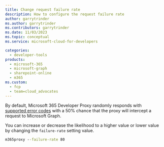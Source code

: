 ```yaml
---
title: Change request failure rate
description: How to configure the request failure rate
author: garrytrinder
ms.author: garrytrinder
ms.contributors: garrytrinder
ms.date: 11/03/2023
ms.topic: conceptual
ms.service: microsoft-cloud-for-developers

categories:
  - developer-tools
products:
  - microsoft-365
  - microsoft-graph
  - sharepoint-online
  - m365
ms.custom:
  - fcp
  - team=cloud_advocates
---
```


By default, Microsoft 365 Developer Proxy randomly responds with [supported error codes](../technical-reference/Supported-HTTP-error-status-codes.md) with a 50% chance that the proxy will intercept a request to Microsoft Graph.

You can increase or decrease the likelihood to a higher value or lower value by changing the `failure-rate` setting value.

```cmd
m365proxy --failure-rate 80
```
